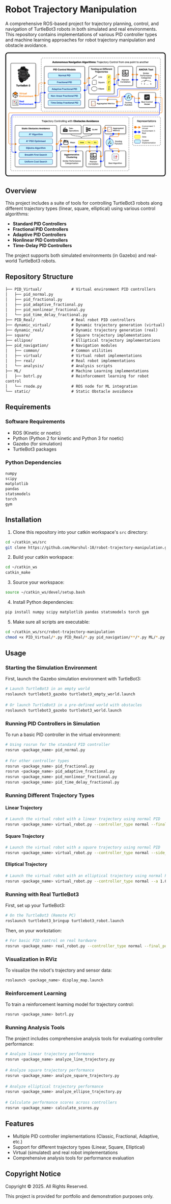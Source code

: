 # Robot Trajectory Manipulation

A comprehensive ROS-based project for trajectory planning, control, and navigation of TurtleBot3 robots in both simulated and real environments. This repository contains implementations of various PID controller types and machine learning approaches for robot trajectory manipulation and obstacle avoidance.

![Turtlebot Trajectory Control](Turtlebot%20Trajectory%20Control.png)

## Overview

This project includes a suite of tools for controlling TurtleBot3 robots along different trajectory types (linear, square, elliptical) using various control algorithms:

- **Standard PID Controllers**
- **Fractional PID Controllers**
- **Adaptive PID Controllers**
- **Nonlinear PID Controllers**
- **Time-Delay PID Controllers**

The project supports both simulated environments (in Gazebo) and real-world TurtleBot3 robots.

## Repository Structure

```
├── PID_Virtual/             # Virtual environment PID controllers
│   ├── pid_normal.py
│   ├── pid_fractional.py
│   ├── pid_adaptive_fractional.py
│   ├── pid_nonlinear_fractional.py
│   └── pid_time_delay_fractional.py
├── PID_Real/                # Real robot PID controllers
├── dynamic_virtual/         # Dynamic trajectory generation (virtual)
├── dynamic_real/            # Dynamic trajectory generation (real)
├── square/                  # Square trajectory implementations
├── ellipse/                 # Elliptical trajectory implementations
├── pid_navigation/          # Navigation modules
│   ├── common/              # Common utilities
│   ├── virtual/             # Virtual robot implementations
│   ├── real/                # Real robot implementations
│   └── analysis/            # Analysis scripts
├── ML/                      # Machine Learning implementations
│   ├── botrl.py             # Reinforcement learning for robot control
│   └── rnode.py             # ROS node for ML integration
└── static/                  # Static Obstacle avoidance
```

## Requirements

### Software Requirements

- ROS (Kinetic or noetic)
- Python (Python 2 for kinetic and Python 3 for noetic)
- Gazebo (for simulation)
- TurtleBot3 packages

### Python Dependencies

```
numpy
scipy
matplotlib
pandas
statsmodels
torch
gym
```

## Installation

1. Clone this repository into your catkin workspace's `src` directory:

```bash
cd ~/catkin_ws/src
git clone https://github.com/Harshul-18/robot-trajectory-manipulation.git
```

2. Build your catkin workspace:

```bash
cd ~/catkin_ws
catkin_make
```

3. Source your workspace:

```bash
source ~/catkin_ws/devel/setup.bash
```

4. Install Python dependencies:

```bash
pip install numpy scipy matplotlib pandas statsmodels torch gym
```

5. Make sure all scripts are executable:

```bash
cd ~/catkin_ws/src/robot-trajectory-manipulation
chmod +x PID_Virtual/*.py PID_Real/*.py pid_navigation/**/*.py ML/*.py
```

## Usage

### Starting the Simulation Environment

First, launch the Gazebo simulation environment with TurtleBot3:

```bash
# Launch TurtleBot3 in an empty world
roslaunch turtlebot3_gazebo turtlebot3_empty_world.launch

# Or launch TurtleBot3 in a pre-defined world with obstacles
roslaunch turtlebot3_gazebo turtlebot3_world.launch
```

### Running PID Controllers in Simulation

To run a basic PID controller in the virtual environment:

```bash
# Using rosrun for the standard PID controller
rosrun <package_name> pid_normal.py

# For other controller types
rosrun <package_name> pid_fractional.py
rosrun <package_name> pid_adaptive_fractional.py
rosrun <package_name> pid_nonlinear_fractional.py
rosrun <package_name> pid_time_delay_fractional.py
```

### Running Different Trajectory Types

#### Linear Trajectory

```bash
# Launch the virtual robot with a linear trajectory using normal PID
rosrun <package_name> virtual_robot.py --controller_type normal --final_position 1.0,0.0 --output_dir results/virtual/line
```

#### Square Trajectory

```bash
# Launch the virtual robot with a square trajectory using normal PID
rosrun <package_name> virtual_robot.py --controller_type normal --side_length 1.0 --output_dir results/virtual/square
```

#### Elliptical Trajectory

```bash
# Launch the virtual robot with an elliptical trajectory using normal PID
rosrun <package_name> virtual_robot.py --controller_type normal --a 1.0 --b 0.5 --output_dir results/virtual/ellipse
```

### Running with Real TurtleBot3

First, set up your TurtleBot3:

```bash
# On the TurtleBot3 (Remote PC)
roslaunch turtlebot3_bringup turtlebot3_robot.launch
```

Then, on your workstation:

```bash
# For basic PID control on real hardware
rosrun <package_name> real_robot.py --controller_type normal --final_position 1.0,0.0
```

### Visualization in RViz

To visualize the robot's trajectory and sensor data:

```bash
roslaunch <package_name> display_map.launch
```

### Reinforcement Learning

To train a reinforcement learning model for trajectory control:

```bash
rosrun <package_name> botrl.py
```

### Running Analysis Tools

The project includes comprehensive analysis tools for evaluating controller performance:

```bash
# Analyze linear trajectory performance
rosrun <package_name> analyze_line_trajectory.py

# Analyze square trajectory performance
rosrun <package_name> analyze_square_trajectory.py

# Analyze elliptical trajectory performance
rosrun <package_name> analyze_ellipse_trajectory.py

# Calculate performance scores across controllers
rosrun <package_name> calculate_scores.py
```

## Features

- Multiple PID controller implementations (Classic, Fractional, Adaptive, etc.)
- Support for different trajectory types (Linear, Square, Elliptical)
- Virtual (simulated) and real robot implementations
- Comprehensive analysis tools for performance evaluation

## Copyright Notice

Copyright © 2025. All Rights Reserved.

This project is provided for portfolio and demonstration purposes only. 
